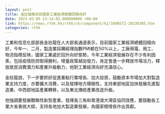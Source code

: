```yaml
---
layout: post
title: 金壯龍稱目前國家工業經濟總體回穩向好
date: 2023-03-05 13:14:03.000000000 +08:00
link: https://news.rthk.hk/rthk/ch/component/k2/1690572-20230305.htm
categories: rthk
---
```


工業和信息化部部長金壯龍在人大部長通道表示，目前國家工業經濟總體回穩向好，今年一、二月，製造業採購經理指數PMI都在50%以上，工廠用電、用工、物流指標反映，國家工業處於回升向好態勢，今年工業經濟發展存在不少有利因素，包括疫情防控取得勝利，增量政策越加發力，肯定會進一步釋放市場活力，釋放居民消費潛力和產業升級動力，他對工業經濟向好充滿信心。

金壯龍說，下一步要抓好促進重點行業增長、加大投資，鼓勵資本市場加大對製造業支持力度，亦要擴大消費，以及發揮地方積極性，支持東部地區加快發展先進製造業、中西部地區產業轉移，以及東北傳統產業改造升級。

他強調要發展戰略性新型產業，發揮長三角和粵港澳大灣區協同效應，要鼓勵各工業大省勇挑大樑，支持各地加大製造業發展，為國家穩增長作出貢獻。
